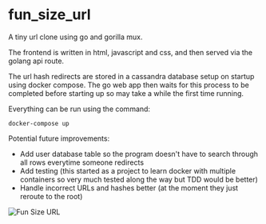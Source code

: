 # fun_size_url

A tiny url clone using go and gorilla mux.

The frontend is written in html, javascript and css, and then served via the golang api route.

The url hash redirects are stored in a cassandra database setup on startup using docker compose.
The go web app then waits for this process to be completed before starting up so may take a while the first time running.

Everything can be run using the command: 

```docker-compose up```

Potential future improvements:
- Add user database table so the program doesn't have to search through all rows everytime someone redirects
- Add testing (this started as a project to learn docker with multiple containers so very much tested along the way but TDD would be better)
- Handle incorrect URLs and hashes better (at the moment they just reroute to the root)

![Fun Size URL](https://github.com/rhodriguerrier/fun_size_url/blob/main/fun_size_url_example.png?raw=true)
